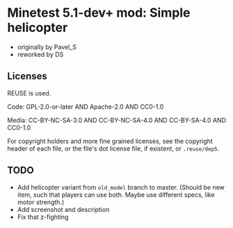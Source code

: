 <!--
SPDX-FileCopyrightText: 2024 DS

SPDX-License-Identifier: CC0-1.0
-->

# Minetest 5.1-dev+ mod: Simple helicopter

* originally by Pavel_S
* reworked by DS

## Licenses

REUSE is used.

Code: GPL-2.0-or-later AND Apache-2.0 AND CC0-1.0

Media: CC-BY-NC-SA-3.0 AND CC-BY-NC-SA-4.0 AND CC-BY-SA-4.0 AND CC0-1.0

For copyright holders and more fine grained licenses, see the copyright header
of each file, or the file's dot license file, if existent, or `.reuse/dep5`.

## TODO

* Add helicopter variant from `old_model` branch to master. (Should be new item,
  such that players can use both. Maybe use different specs, like motor strength.)
* Add screenshot and description
* Fix that z-fighting
